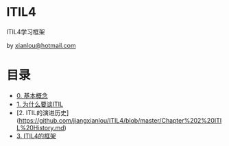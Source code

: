 # ITIL4
ITIL4学习框架

by xianlou@hotmail.com

# 目录

- [0. 基本概念](https://github.com/jiangxianlou/ITIL4/blob/master/Chapter%200%20Key%20Concepts.md)
- [1. 为什么要谈ITIL](https://github.com/jiangxianlou/ITIL4/blob/master/Chapter%201%20Why%20ITIL.md)
- [2. ITIL的演进历史] (https://github.com/jiangxianlou/ITIL4/blob/master/Chapter%202%20ITIL%20History.md)
- [3. ITIL4的框架](https://github.com/jiangxianlou/ITIL4/blob/master/Chapter%203%20ITIL4%20structure.md)
